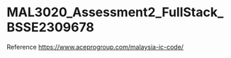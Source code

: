 # MAL3020_Assessment2_FullStack_BSSE2309678

Reference
https://www.aceprogroup.com/malaysia-ic-code/
